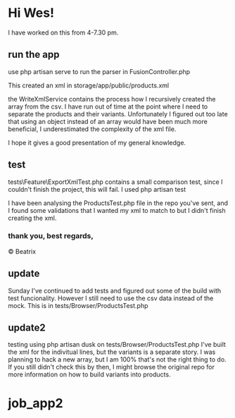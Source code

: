 # Hi Wes!

I have worked on this from 4-7.30 pm. 

## run the app
use php artisan serve to run the parser in FusionController.php

This created an xml in storage/app/public/products.xml

the WriteXmlService contains the process how I recursively created the array from the csv. 
I have run out of time at the point where I need to separate the products and their variants. 
Unfortunately I figured out too late that using an object instead of an array would have been much more beneficial, I underestimated the complexity of the xml file.

I hope it gives a good presentation of my general knowledge.

## test
tests\Feature\ExportXmlTest.php contains a small comparison test, since I couldn't finish the project, this will fail. I used php artisan test

I have been analysing the ProductsTest.php file in the repo you've sent, and I found some validations that I wanted my xml to match to but I didn't finish creating the xml. 

### thank you, best regards, 
&copy; Beatrix

## update
Sunday I've continued to add tests and figured out some of the build with test funcionality. However I still need to use the csv data instead of the mock.
This is in tests/Browser/ProductsTest.php

## update2
testing using php artisan dusk on tests/Browser/ProductsTest.php
I've built the xml for the indivitual lines, but the variants is a separate story. I was planning to hack a new array, but I am 100% that's not the right thing to do. 
If you still didn't check this by then, I might browse the original repo for more information on how to build variants into products.
# job_app2
